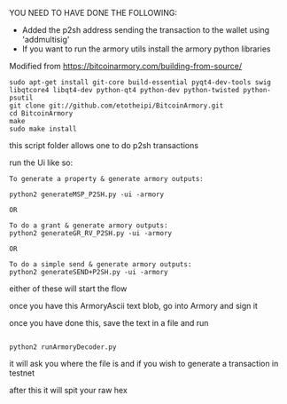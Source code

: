 YOU NEED TO HAVE DONE THE FOLLOWING:

* Added the p2sh address sending the transaction to the wallet using 'addmultisig'
* If you want to run the armory utils install the armory python libraries

Modified from https://bitcoinarmory.com/building-from-source/
```
sudo apt-get install git-core build-essential pyqt4-dev-tools swig libqtcore4 libqt4-dev python-qt4 python-dev python-twisted python-psutil
git clone git://github.com/etotheipi/BitcoinArmory.git
cd BitcoinArmory
make
sudo make install
```


this script folder allows one to do p2sh transactions

run the Ui like so:

```
To generate a property & generate armory outputs:

python2 generateMSP_P2SH.py -ui -armory

OR

To do a grant & generate armory outputs:
python2 generateGR_RV_P2SH.py -ui -armory

OR

To do a simple send & generate armory outputs:
python2 generateSEND+P2SH.py -ui -armory

```
either of these will start the flow

once you have this ArmoryAscii text blob, go into Armory and sign it

once you have done this, save the text in a file and run 

```

python2 runArmoryDecoder.py 

```
  
it will ask you where the file is and if you wish to generate a transaction in testnet

after this it will spit your raw hex



